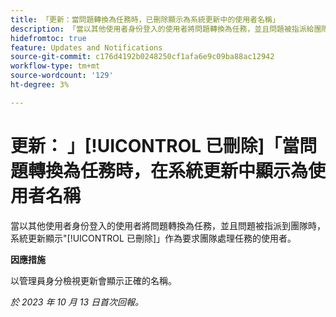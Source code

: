 ```yaml
---
title: 「更新：當問題轉換為任務時，已刪除顯示為系統更新中的使用者名稱」
description: 「當以其他使用者身份登入的使用者將問題轉換為任務，並且問題被指派給團隊時，系統更新顯示刪除為請求團隊處理任務的使用者。」
hidefromtoc: true
feature: Updates and Notifications
source-git-commit: c176d4192b0248250cf1afa6e9c09ba88ac12942
workflow-type: tm+mt
source-wordcount: '129'
ht-degree: 3%

---
```



# 更新： 」[!UICONTROL 已刪除]「當問題轉換為任務時，在系統更新中顯示為使用者名稱

當以其他使用者身份登入的使用者將問題轉換為任務，並且問題被指派到團隊時，系統更新顯示&quot;[!UICONTROL 已刪除]」作為要求團隊處理任務的使用者。

**因應措施**

以管理員身分檢視更新會顯示正確的名稱。

_於 2023 年 10 月 13 日首次回報。_
